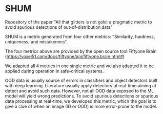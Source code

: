# SHUM
Repository of the paper "All that glitters is not gold: a pragmatic metric to avoid spurious detections of out-of-distribution data"

SHUM is a metric generated from four other metrics: "Similarity, hardness, uniqueness, and mistakennes".

The four metrics above are provided by the open source tool Fiftyone Brain (https://voxel51.com/docs/fiftyone/api/fiftyone.brain.html#) 

We adapted all 4 metrics in one single metric and we also adapted it to be applied during operation in safe-critical systems.

OOD data is usually source of errors in classifiers and object detectors built with deep learning.
Literature usually apply detectors at real-time aiming at detect and avoid such data.
However, not all OOD data exposed to the ML model will yield wrong predictions. 
To avoid spurious detections or spurious data processing at real-time, we developed this metric, which the goal is to give a clue of when an image (ID or OOD) is more error-prune to the model.
